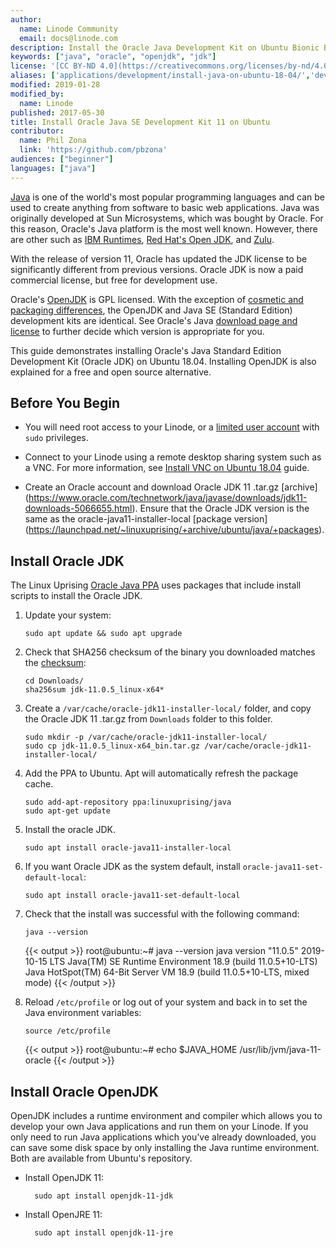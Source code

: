 ```yaml
---
author:
  name: Linode Community
  email: docs@linode.com
description: Install the Oracle Java Development Kit on Ubuntu Bionic Beaver.
keywords: ["java", "oracle", "openjdk", "jdk"]
license: '[CC BY-ND 4.0](https://creativecommons.org/licenses/by-nd/4.0)'
aliases: ['applications/development/install-java-on-ubuntu-18-04/','development/install-java-on-ubuntu-18-04/']
modified: 2019-01-28
modified_by:
  name: Linode
published: 2017-05-30
title: Install Oracle Java SE Development Kit 11 on Ubuntu
contributor:
  name: Phil Zona
  link: 'https://github.com/pbzona'
audiences: ["beginner"]
languages: ["java"]
---
```


[Java](https://www.oracle.com/java/index.html) is one of the world's most popular programming languages and can be used to create anything from software to basic web applications. Java was originally developed at Sun Microsystems, which was bought by Oracle. For this reason, Oracle's Java platform is the most well known. However, there are other such as [IBM Runtimes](https://www.ibm.com/us-en/marketplace/support-for-runtimes), [Red Hat's Open JDK](https://developers.redhat.com/products/openjdk/overview/), and [Zulu](https://www.azul.com/products/zulu-enterprise/).

With the release of version 11, Oracle has updated the JDK license to be significantly different from previous versions. Oracle JDK is now a paid commercial license, but free for development use.

Oracle's [OpenJDK](https://jdk.java.net/11) is GPL licensed. With the exception of [cosmetic and packaging differences](https://blogs.oracle.com/java-platform-group/oracle-jdk-releases-for-java-11-and-later), the OpenJDK and Java SE (Standard Edition) development kits are identical. See Oracle's Java [download page and license](https://www.oracle.com/technetwork/java/javase/downloads/jdk11-downloads-5066655.html) to further decide which version is appropriate for you.

This guide demonstrates installing Oracle's Java Standard Edition Development Kit (Oracle JDK) on Ubuntu 18.04. Installing OpenJDK is also explained for a free and open source alternative.


## Before You Begin

- You will need root access to your Linode, or a [limited user account](/docs/security/securing-your-server/#add-a-limited-user-account) with `sudo` privileges.

- Connect to your Linode using a remote desktop sharing system such as a VNC. For more information, see [Install VNC on Ubuntu 18.04](/docs/applications/remote-desktop/install-vnc-on-ubuntu-18-04/) guide.

- Create an Oracle account and download Oracle JDK 11 .tar.gz [archive] (https://www.oracle.com/technetwork/java/javase/downloads/jdk11-downloads-5066655.html). Ensure that the Oracle JDK version is the same as the oracle-java11-installer-local [package version] (https://launchpad.net/~linuxuprising/+archive/ubuntu/java/+packages).


## Install Oracle JDK

The Linux Uprising [Oracle Java PPA](https://launchpad.net/~linuxuprising/+archive/ubuntu/java) uses packages that include install scripts to install the Oracle JDK.

1.  Update your system:

        sudo apt update && sudo apt upgrade

1.  Check that SHA256 checksum of the binary you downloaded matches the [checksum](https://www.oracle.com/webfolder/s/digest/11-0-5-checksum.html):

        cd Downloads/
        sha256sum jdk-11.0.5_linux-x64*

1.  Create a `/var/cache/oracle-jdk11-installer-local/` folder, and copy the Oracle JDK 11 .tar.gz from `Downloads` folder to this folder.

        sudo mkdir -p /var/cache/oracle-jdk11-installer-local/
        sudo cp jdk-11.0.5_linux-x64_bin.tar.gz /var/cache/oracle-jdk11-installer-local/

1.  Add the PPA to Ubuntu. Apt will automatically refresh the package cache.

        sudo add-apt-repository ppa:linuxuprising/java
        sudo apt-get update

1.  Install the oracle JDK.

        sudo apt install oracle-java11-installer-local

1.  If you want Oracle JDK as the system default, install `oracle-java11-set-default-local`:

        sudo apt install oracle-java11-set-default-local

1.  Check that the install was successful with the following command:

        java --version

    {{< output >}}
root@ubuntu:~# java --version
java version "11.0.5" 2019-10-15 LTS
Java(TM) SE Runtime Environment 18.9 (build 11.0.5+10-LTS)
Java HotSpot(TM) 64-Bit Server VM 18.9 (build 11.0.5+10-LTS, mixed mode)
{{< /output >}}


1.  Reload `/etc/profile` or log out of your system and back in to set the Java environment variables:

        source /etc/profile

    {{< output >}}
root@ubuntu:~# echo $JAVA_HOME
/usr/lib/jvm/java-11-oracle
{{< /output >}}


## Install Oracle OpenJDK

OpenJDK includes a runtime environment and compiler which allows you to develop your own Java applications and run them on your Linode. If you only need to run Java applications which you've already downloaded, you can save some disk space by only installing the Java runtime environment. Both are available from Ubuntu's repository.

- Install OpenJDK 11:

        sudo apt install openjdk-11-jdk

- Install OpenJRE 11:

        sudo apt install openjdk-11-jre

